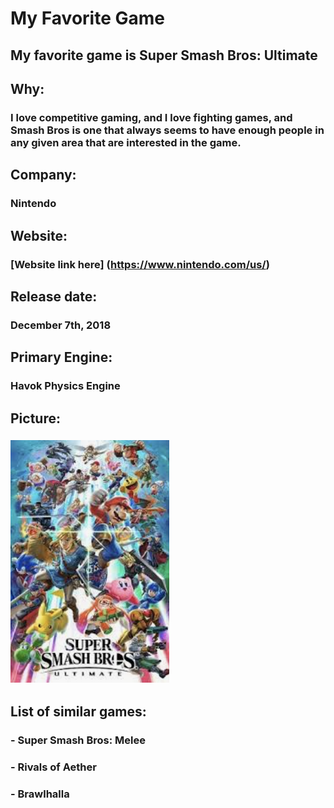 # My Favorite Game
## My favorite game is Super Smash Bros: Ultimate
## Why:
### I love competitive gaming, and I love fighting games, and Smash Bros is one that always seems to have enough people in any given area that are interested in the game.
## Company:
### Nintendo
## Website:
### [Website link here] (https://www.nintendo.com/us/)
## Release date:
### December 7th, 2018
## Primary Engine:
### Havok Physics Engine
## Picture:
### ![Local Image](SmashPic.png)
## List of similar games:
### - Super Smash Bros: Melee
### - Rivals of Aether
### - Brawlhalla 
